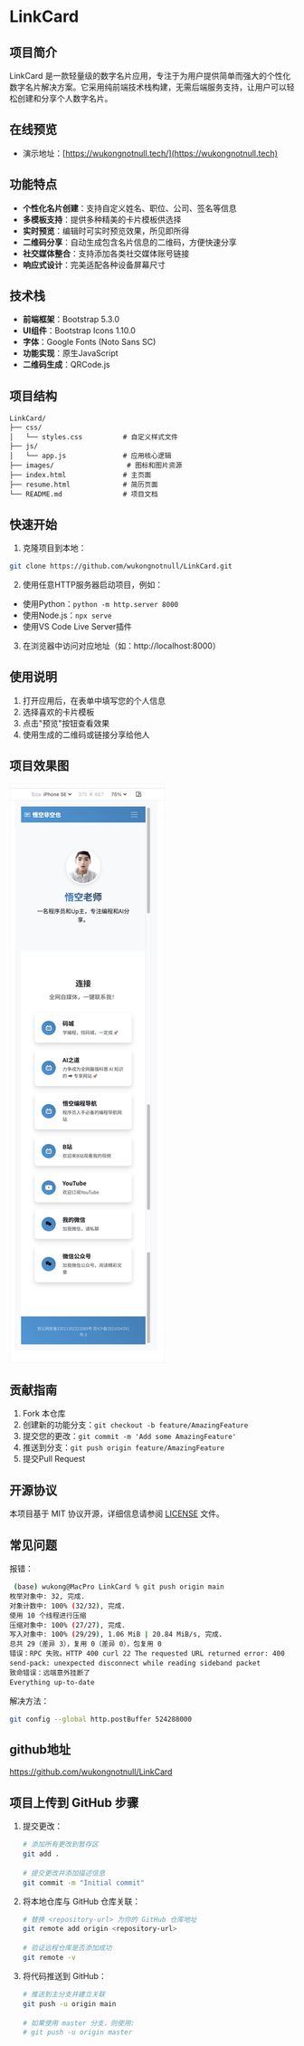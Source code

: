 # LinkCard

## 项目简介
LinkCard 是一款轻量级的数字名片应用，专注于为用户提供简单而强大的个性化数字名片解决方案。它采用纯前端技术栈构建，无需后端服务支持，让用户可以轻松创建和分享个人数字名片。

## 在线预览
- 演示地址：[https://wukongnotnull.tech/](https://wukongnotnull.tech)

## 功能特点
- **个性化名片创建**：支持自定义姓名、职位、公司、签名等信息
- **多模板支持**：提供多种精美的卡片模板供选择
- **实时预览**：编辑时可实时预览效果，所见即所得
- **二维码分享**：自动生成包含名片信息的二维码，方便快速分享
- **社交媒体整合**：支持添加各类社交媒体账号链接
- **响应式设计**：完美适配各种设备屏幕尺寸

## 技术栈
- **前端框架**：Bootstrap 5.3.0
- **UI组件**：Bootstrap Icons 1.10.0
- **字体**：Google Fonts (Noto Sans SC)
- **功能实现**：原生JavaScript
- **二维码生成**：QRCode.js

## 项目结构
```
LinkCard/
├── css/
│   └── styles.css          # 自定义样式文件
├── js/
│   └── app.js              # 应用核心逻辑
├── images/                  # 图标和图片资源
├── index.html              # 主页面
├── resume.html             # 简历页面
└── README.md               # 项目文档
```

## 快速开始
1. 克隆项目到本地：
```bash
git clone https://github.com/wukongnotnull/LinkCard.git
```

2. 使用任意HTTP服务器启动项目，例如：
- 使用Python：`python -m http.server 8000`
- 使用Node.js：`npx serve`
- 使用VS Code Live Server插件

3. 在浏览器中访问对应地址（如：http://localhost:8000）

## 使用说明
1. 打开应用后，在表单中填写您的个人信息
2. 选择喜欢的卡片模板
3. 点击"预览"按钮查看效果
4. 使用生成的二维码或链接分享给他人

## 项目效果图
![LinkCard效果图](效果图.jpg)

## 贡献指南
1. Fork 本仓库
2. 创建新的功能分支：`git checkout -b feature/AmazingFeature`
3. 提交您的更改：`git commit -m 'Add some AmazingFeature'`
4. 推送到分支：`git push origin feature/AmazingFeature`
5. 提交Pull Request

## 开源协议
本项目基于 MIT 协议开源，详细信息请参阅 [LICENSE](LICENSE) 文件。


## 常见问题
报错：
```bash 
 (base) wukong@MacPro LinkCard % git push origin main
枚举对象中: 32, 完成.
对象计数中: 100% (32/32), 完成.
使用 10 个线程进行压缩
压缩对象中: 100% (27/27), 完成.
写入对象中: 100% (29/29), 1.06 MiB | 20.84 MiB/s, 完成.
总共 29（差异 3），复用 0（差异 0），包复用 0
错误：RPC 失败。HTTP 400 curl 22 The requested URL returned error: 400
send-pack: unexpected disconnect while reading sideband packet
致命错误：远端意外挂断了
Everything up-to-date
```
解决方法：
```bash
git config --global http.postBuffer 524288000
```     


## github地址
https://github.com/wukongnotnull/LinkCard


## 项目上传到 GitHub 步骤
1. 提交更改：
   ```bash
   # 添加所有更改到暂存区
   git add .
   
   # 提交更改并添加描述信息
   git commit -m "Initial commit"
   ```

2. 将本地仓库与 GitHub 仓库关联：
   ```bash
   # 替换 <repository-url> 为你的 GitHub 仓库地址
   git remote add origin <repository-url>
   
   # 验证远程仓库是否添加成功
   git remote -v
   ```

3. 将代码推送到 GitHub：
   ```bash
   # 推送到主分支并建立关联
   git push -u origin main
   
   # 如果使用 master 分支，则使用:
   # git push -u origin master
   ```

